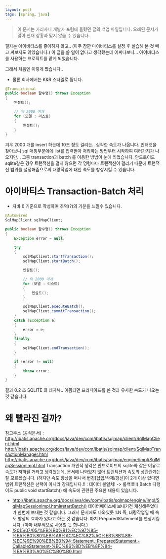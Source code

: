 ```yaml
---
layout: post
tags: [spring, java]
---
```


> 이 문서는 가리사니 개발자 포럼에 올렸던 글의 백업 파일입니다.
오래된 문서가 많아 현재 상황과 맞지 않을 수 있습니다.


필자는 아이바티스를 좋아하지 않고.. (아주 잠깐 마이바티스를 설정 후 실습해 본 것 빼고 써보지도 않았습니다.)
이 글을 쓸 일이 없다고 생각했는데 어쩌다보니...
아이바티스를 사용하는 프로젝트를 맡게 되었습니다.


그래서 처음엔 이렇게 짰습니다..
- 물론 회사에서는 K&R 스타일로 짭니다.
``` java
@Transactional
public boolean 함수명() throws Exception
{
	인설트();

	// 약 2000 여개
	for (모델 : 리스트)
	{
		인설트();
	}
}
```
겨우 2000 개를 insert 하는데 10초 정도 걸리는.. 심각한 속도가 나옵니다.
인터넷을 찾아보니 sql 매핑부분에에 list를 입력받아 처리하는 방법부터 시작하여 여러가지가 나오지만...
그중 transaction과 batch 를 이용한 방법이 눈에 띄었습니다.
안드로이드 sqlite같은 경우 트랜잭션을 걸지 않으면 각 명령마다 트랜잭션이 걸리기 때문에 트랜잭션 범위를 설정해줌으로써 대량작업에 대한 속도를 향상시킬 수 있습니다.


# 아이바티스 Transaction-Batch 처리
- 자바 6 기준으로 작성하여 추억(?)의 기분을 느낄수 있습니다.
``` java
@Autowired
SqlMapClient sqlMapClient;

public boolean 함수명() throws Exception
{
	Exception error = null;

	try
	{
		sqlMapClient.startTransaction();
		sqlMapClient.startBatch();

		인설트();

		// 약 2000 여개
		for (모델 : 리스트)
		{
			인설트();
		}

		sqlMapClient.executeBatch();
		sqlMapClient.commitTransaction();
	}
	catch (Exception e)
	{
		error = e;
	}
	finally
	{
		sqlMapClient.endTransaction();
	}

	if (error != null)
	{
		throw error;
	}
}
```
결과 0.2 초
SQLITE 의 데자뷰..
이쯤되면 프리페이드를 쓴 것과 유사한 속도가 나오는 것 같습니다.


# 왜 빨라진 걸까?
참고주소 (공식문서) :
http://ibatis.apache.org/docs/java/dev/com/ibatis/sqlmap/client/SqlMapClient.html
http://ibatis.apache.org/docs/java/dev/com/ibatis/sqlmap/client/SqlMapTransactionManager.html
http://ibatis.apache.org/docs/java/dev/com/ibatis/sqlmap/engine/impl/SqlMapSessionImpl.html
Transaction
개인적 생각은 안드로이드의 sqlite와 같은 이유로 속도가 저하될 거라고 생각했는데, 문서에 나와있지 않아 트랜잭션과 속도의 상관관계는 잘 모르겠습니다.
(하지만 속도 향상을 떠나서 변경[삽입/삭제/갱신]이 2개 이상 있다면 범위 트랜잭션은 선택이 아니라 강제입니다.!! : 데이터 불일치! -> 롤백!!!!!)
Batch
다행이도 public void startBatch() 에 속도에 관련된 주요한 내용이 있습니다.
- http://ibatis.apache.org/docs/java/dev/com/ibatis/sqlmap/engine/impl/SqlMapSessionImpl.html#startBatch()
데이터베이스에 보내기전 캐싱해두었다가 한번에 보내는 것 같습니다.
그래서 문서에도 나와있듯 1:N 즉, 대량작업일 때 속도 향상의 효과가 있다고 하는 것 같습니다.
마치 PreparedStatement를 연상시킵니다.  (아마 내부적으로 사용할 듯 합니다.)
- [/2015/07/05/%EB%B0%B1%EC%97%85-%EA%B0%80%EB%A6%AC%EC%82%AC%EB%8B%88-%EC%9E%90%EB%B0%94-Statement,-PreparedStatement,-CallableStatement-%EC%86%8D%EB%8F%84-%EA%B3%A0%EC%B0%B0.html](/2015/07/05/%EB%B0%B1%EC%97%85-%EA%B0%80%EB%A6%AC%EC%82%AC%EB%8B%88-%EC%9E%90%EB%B0%94-Statement,-PreparedStatement,-CallableStatement-%EC%86%8D%EB%8F%84-%EA%B3%A0%EC%B0%B0.html)